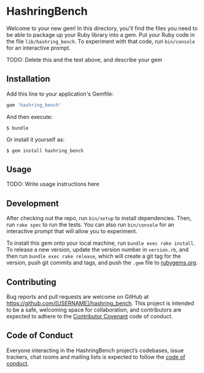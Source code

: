 # HashringBench

Welcome to your new gem! In this directory, you'll find the files you need to be able to package up your Ruby library into a gem. Put your Ruby code in the file `lib/hashring_bench`. To experiment with that code, run `bin/console` for an interactive prompt.

TODO: Delete this and the text above, and describe your gem

## Installation

Add this line to your application's Gemfile:

```ruby
gem 'hashring_bench'
```

And then execute:

    $ bundle

Or install it yourself as:

    $ gem install hashring_bench

## Usage

TODO: Write usage instructions here

## Development

After checking out the repo, run `bin/setup` to install dependencies. Then, run `rake spec` to run the tests. You can also run `bin/console` for an interactive prompt that will allow you to experiment.

To install this gem onto your local machine, run `bundle exec rake install`. To release a new version, update the version number in `version.rb`, and then run `bundle exec rake release`, which will create a git tag for the version, push git commits and tags, and push the `.gem` file to [rubygems.org](https://rubygems.org).

## Contributing

Bug reports and pull requests are welcome on GitHub at https://github.com/[USERNAME]/hashring_bench. This project is intended to be a safe, welcoming space for collaboration, and contributors are expected to adhere to the [Contributor Covenant](http://contributor-covenant.org) code of conduct.

## Code of Conduct

Everyone interacting in the HashringBench project’s codebases, issue trackers, chat rooms and mailing lists is expected to follow the [code of conduct](https://github.com/[USERNAME]/hashring_bench/blob/master/CODE_OF_CONDUCT.md).
